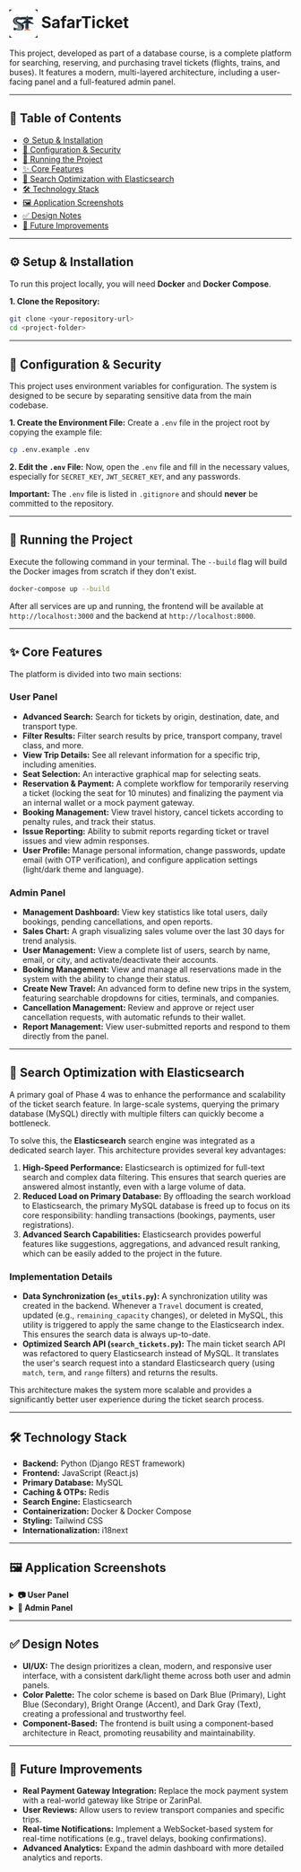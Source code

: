 # <img src="./docs/images/logo-icon.svg" width="50" alt="SafarTicket Logo" valign="middle" /> SafarTicket

This project, developed as part of a database course, is a complete platform for searching, reserving, and purchasing travel tickets (flights, trains, and buses). It features a modern, multi-layered architecture, including a user-facing panel and a full-featured admin panel.

---

## 📖 Table of Contents
- [⚙️ Setup & Installation](#️-setup--installation)
- [🔧 Configuration & Security](#-configuration--security)
- [🚀 Running the Project](#-running-the-project)
- [✨ Core Features](#-core-features)
- [🚀 Search Optimization with Elasticsearch](#-search-optimization-with-elasticsearch)
- [🛠️ Technology Stack](#️-technology-stack)
- [🖼️ Application Screenshots](#️-application-screenshots)
- [✅ Design Notes](#-design-notes)
- [📌 Future Improvements](#-future-improvements)

---

## ⚙️ Setup & Installation

To run this project locally, you will need **Docker** and **Docker Compose**.

**1. Clone the Repository:**
```bash
git clone <your-repository-url>
cd <project-folder>
```

---

## 🔧 Configuration & Security

This project uses environment variables for configuration. The system is designed to be secure by separating sensitive data from the main codebase.

**1. Create the Environment File:**
Create a `.env` file in the project root by copying the example file:
```bash
cp .env.example .env
```
**2. Edit the `.env` File:**
Now, open the `.env` file and fill in the necessary values, especially for `SECRET_KEY`, `JWT_SECRET_KEY`, and any passwords.

**Important:** The `.env` file is listed in `.gitignore` and should **never** be committed to the repository.

---

## 🚀 Running the Project

Execute the following command in your terminal. The `--build` flag will build the Docker images from scratch if they don't exist.
```bash
docker-compose up --build
```
After all services are up and running, the frontend will be available at `http://localhost:3000` and the backend at `http://localhost:8000`.

---

## ✨ Core Features

The platform is divided into two main sections:

### User Panel
- **Advanced Search:** Search for tickets by origin, destination, date, and transport type.
- **Filter Results:** Filter search results by price, transport company, travel class, and more.
- **View Trip Details:** See all relevant information for a specific trip, including amenities.
- **Seat Selection:** An interactive graphical map for selecting seats.
- **Reservation & Payment:** A complete workflow for temporarily reserving a ticket (locking the seat for 10 minutes) and finalizing the payment via an internal wallet or a mock payment gateway.
- **Booking Management:** View travel history, cancel tickets according to penalty rules, and track their status.
- **Issue Reporting:** Ability to submit reports regarding ticket or travel issues and view admin responses.
- **User Profile:** Manage personal information, change passwords, update email (with OTP verification), and configure application settings (light/dark theme and language).

### Admin Panel
- **Management Dashboard:** View key statistics like total users, daily bookings, pending cancellations, and open reports.
- **Sales Chart:** A graph visualizing sales volume over the last 30 days for trend analysis.
- **User Management:** View a complete list of users, search by name, email, or city, and activate/deactivate their accounts.
- **Booking Management:** View and manage all reservations made in the system with the ability to change their status.
- **Create New Travel:** An advanced form to define new trips in the system, featuring searchable dropdowns for cities, terminals, and companies.
- **Cancellation Management:** Review and approve or reject user cancellation requests, with automatic refunds to their wallet.
- **Report Management:** View user-submitted reports and respond to them directly from the panel.

---

## 🚀 Search Optimization with Elasticsearch

A primary goal of Phase 4 was to enhance the performance and scalability of the ticket search feature. In large-scale systems, querying the primary database (MySQL) directly with multiple filters can quickly become a bottleneck.

To solve this, the **Elasticsearch** search engine was integrated as a dedicated search layer. This architecture provides several key advantages:

1.  **High-Speed Performance:** Elasticsearch is optimized for full-text search and complex data filtering. This ensures that search queries are answered almost instantly, even with a large volume of data.
2.  **Reduced Load on Primary Database:** By offloading the search workload to Elasticsearch, the primary MySQL database is freed up to focus on its core responsibility: handling transactions (bookings, payments, user registrations).
3.  **Advanced Search Capabilities:** Elasticsearch provides powerful features like suggestions, aggregations, and advanced result ranking, which can be easily added to the project in the future.

### Implementation Details

- **Data Synchronization (`es_utils.py`):** A synchronization utility was created in the backend. Whenever a `Travel` document is created, updated (e.g., `remaining_capacity` changes), or deleted in MySQL, this utility is triggered to apply the same change to the Elasticsearch index. This ensures the search data is always up-to-date.
- **Optimized Search API (`search_tickets.py`):** The main ticket search API was refactored to query Elasticsearch instead of MySQL. It translates the user's search request into a standard Elasticsearch query (using `match`, `term`, and `range` filters) and returns the results.

This architecture makes the system more scalable and provides a significantly better user experience during the ticket search process.

---

## 🛠️ Technology Stack

- **Backend:** Python (Django REST framework)
- **Frontend:** JavaScript (React.js)
- **Primary Database:** MySQL
- **Caching & OTPs:** Redis
- **Search Engine:** Elasticsearch
- **Containerization:** Docker & Docker Compose
- **Styling:** Tailwind CSS
- **Internationalization:** i18next

---

## 🖼️ Application Screenshots

<details>
<summary><b>📷 User Panel</b></summary>
<br>

**Home & Search Results**
![Home Page](./docs/images/user-home-dark.png)
![Search Results](./docs/images/user-search-results-dark.png)

**Ticket Details & Seat Selection**
![Ticket Details](./docs/images/user-ticket-details-dark.png)
![Seat Selection](./docs/images/user-seat-selection-dark.png)

**Payment & Bookings Management**
![Payment Page](./docs/images/user-payment-page-dark.png)
![My Bookings](./docs/images/user-my-bookings-dark.png)

**Issue Reporting**
![Report Issue Modal](./docs/images/user-report-issue-modal-dark.png)
![View Report Modal](./docs/images/user-view-report-modal-dark.png)

**Profile & Settings**
![User Profile](./docs/images/user-profile-dark.png)
![User Settings](./docs/images/user-settings-dark.png)

**Authentication**
![User Login](./docs/images/user-login-dark.png)
![User Register](./docs/images/user-register-dark.png)

</details>

<details>
<summary><b>🔑 Admin Panel</b></summary>
<br>

**Dashboard (Light & Dark)**
![Admin Dashboard Light](./docs/images/admin-dashboard-light.png)
![Admin Dashboard Dark](./docs/images/admin-dashboard-dark.png)

**User & Booking Management**
![Manage Users](./docs/images/admin-manage-users-dark.png)
![Manage Bookings](./docs/images/admin-manage-bookings-dark.png)

**Travel & Cancellation Management**
![Create Travel](./docs/images/admin-create-travel-dark.png)
![Manage Cancellations](./docs/images/admin-manage-cancellations-dark.png)

**Profile, Settings & Login**
![Admin Profile](./docs/images/admin-profile-dark.png)
![Admin Settings](./docs/images/admin-settings-dark.png)
![Admin Login](./docs/images/admin-login-dark.png)

</details>

---

## ✅ Design Notes

- **UI/UX:** The design prioritizes a clean, modern, and responsive user interface, with a consistent dark/light theme across both user and admin panels.
- **Color Palette:** The color scheme is based on Dark Blue (Primary), Light Blue (Secondary), Bright Orange (Accent), and Dark Gray (Text), creating a professional and trustworthy feel.
- **Component-Based:** The frontend is built using a component-based architecture in React, promoting reusability and maintainability.

---

## 📌 Future Improvements

- **Real Payment Gateway Integration:** Replace the mock payment system with a real-world gateway like Stripe or ZarinPal.
- **User Reviews:** Allow users to review transport companies and specific trips.
- **Real-time Notifications:** Implement a WebSocket-based system for real-time notifications (e.g., travel delays, booking confirmations).
- **Advanced Analytics:** Expand the admin dashboard with more detailed analytics and reports.
